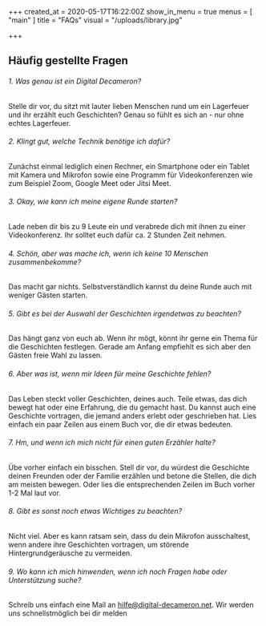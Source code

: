 +++
created_at = 2020-05-17T16:22:00Z
show_in_menu = true
menus = [ "main" ]
title = "FAQs"
visual = "/uploads/library.jpg"

+++
## Häufig gestellte Fragen

###### 1. Was genau ist ein Digital Decameron?

Stelle dir vor, du sitzt mit lauter lieben Menschen rund um ein Lagerfeuer und ihr erzählt euch Geschichten? Genau so fühlt es sich an - nur ohne echtes Lagerfeuer.

###### 2. Klingt gut, welche Technik benötige ich dafür?

Zunächst einmal lediglich einen Rechner, ein Smartphone oder ein Tablet mit Kamera und Mikrofon sowie eine Programm für Videokonferenzen wie zum Beispiel Zoom, Google Meet oder Jitsi Meet.

###### 3. Okay, wie kann ich meine eigene Runde starten?

Lade neben dir bis zu 9 Leute ein und verabrede dich mit ihnen zu einer Videokonferenz. Ihr solltet euch dafür ca. 2 Stunden Zeit nehmen.

###### 4. Schön, aber was mache ich, wenn ich keine 10 Menschen zusammenbekomme?

Das macht gar nichts. Selbstverständlich kannst du deine Runde auch mit weniger Gästen starten.

###### 5. Gibt es bei der Auswahl der Geschichten irgendetwas zu beachten?

Das hängt ganz von euch ab. Wenn ihr mögt, könnt ihr gerne ein Thema für die Geschichten festlegen. Gerade am Anfang empfiehlt es sich aber den Gästen freie Wahl zu lassen.

###### 6. Aber was ist, wenn mir Ideen für meine Geschichte fehlen?

Das Leben steckt voller Geschichten, deines auch. Teile etwas, das dich bewegt hat oder eine Erfahrung, die du gemacht hast. Du kannst auch eine Geschichte vortragen, die jemand anders erlebt oder geschrieben hat. Lies einfach ein paar Zeilen aus einem Buch vor, die dir etwas bedeuten.

###### 7. Hm, und wenn ich mich nicht für einen guten Erzähler halte?

Übe vorher einfach ein bisschen. Stell dir vor, du würdest die Geschichte deinen Freunden oder der Familie erzählen und betone die Stellen, die dich am meisten bewegen. Oder lies die entsprechenden Zeilen im Buch vorher 1-2 Mal laut vor.

###### 8. Gibt es sonst noch etwas Wichtiges zu beachten?

Nicht viel. Aber es kann ratsam sein, dass du dein Mikrofon ausschaltest, wenn andere ihre Geschichten vortragen, um störende Hintergrundgeräusche zu vermeiden.

###### 9. Wo kann ich mich hinwenden, wenn ich noch Fragen habe oder Unterstützung suche?

Schreib uns einfach eine Mail an hilfe@digital-decameron.net. Wir werden uns schnellstmöglich bei dir melden
